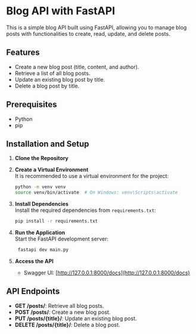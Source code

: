 # Blog API with FastAPI

This is a simple blog API built using FastAPI, allowing you to manage blog posts with functionalities to create, read, update, and delete posts.

## Features

- Create a new blog post (title, content, and author).
- Retrieve a list of all blog posts.
- Update an existing blog post by title.
- Delete a blog post by title.

## Prerequisites

- Python
- pip 

## Installation and Setup

1. **Clone the Repository**  

2. **Create a Virtual Environment**  
   It is recommended to use a virtual environment for the project:
   ```bash
   python -m venv venv
   source venv/bin/activate  # On Windows: venv\Scripts\activate
   ```

3. **Install Dependencies**  
   Install the required dependencies from `requirements.txt`:
   ```bash
   pip install -r requirements.txt
   ```

4. **Run the Application**  
   Start the FastAPI development server:
   ```bash
    fastapi dev main.py
   ```

5. **Access the API**  
   - Swagger UI: [http://127.0.0.1:8000/docs](http://127.0.0.1:8000/docs)

## API Endpoints
- **GET /posts/**: Retrieve all blog posts.
- **POST /posts/**: Create a new blog post.
- **PUT /posts/{title}/**: Update an existing blog post.
- **DELETE /posts/{title}/**: Delete a blog post.